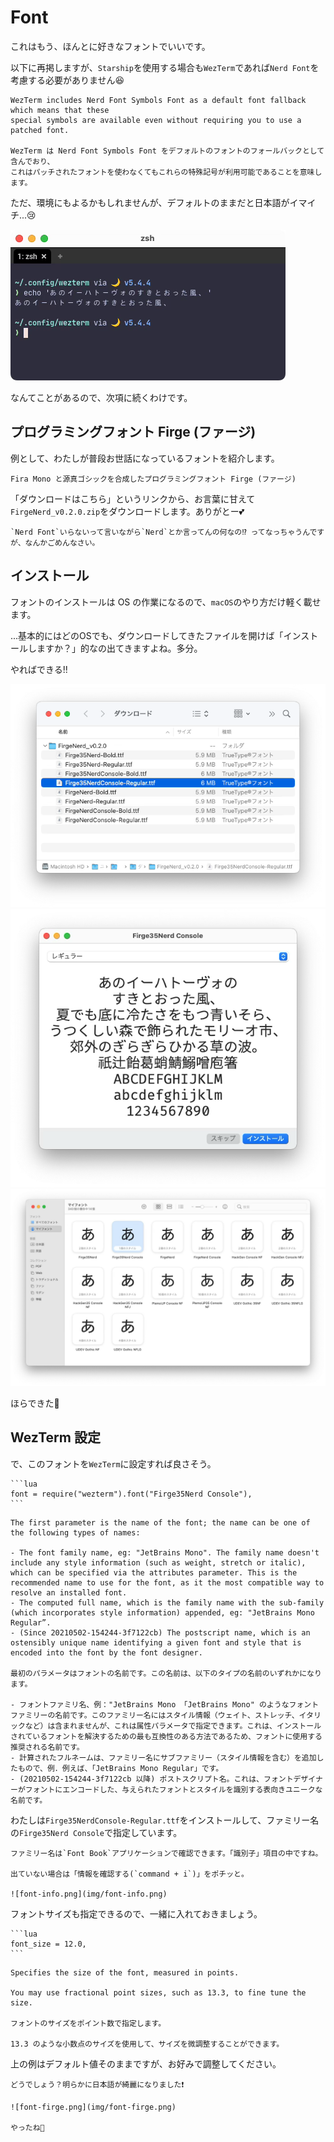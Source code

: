 # Font 

これはもう、ほんとに好きなフォントでいいです。

以下に再掲しますが、`Starship`を使用する場合も`WezTerm`であれば`Nerd Font`を考慮する必要がありません😆

```admonish info title="[wezterm.nerdfonts](https://wezfurlong.org/wezterm/config/lua/wezterm/nerdfonts.html)"
WezTerm includes Nerd Font Symbols Font as a default font fallback which means that these
special symbols are available even without requiring you to use a patched font.

WezTerm は Nerd Font Symbols Font をデフォルトのフォントのフォールバックとして含んでおり、
これはパッチされたフォントを使わなくてもこれらの特殊記号が利用可能であることを意味します。
```

ただ、環境にもよるかもしれませんが、デフォルトのままだと日本語がイマイチ...😢

![font-roboto.png](img/font-roboto.png)

なんてことがあるので、次項に続くわけです。

## プログラミングフォント Firge (ファージ)

例として、わたしが普段お世話になっているフォントを紹介します。

```admonish info title="[GitHub - yuru7/Firge](https://github.com/yuru7/Firge)"
Fira Mono と源真ゴシックを合成したプログラミングフォント Firge (ファージ)
```

「ダウンロードはこちら」というリンクから、お言葉に甘えて`FirgeNerd_v0.2.0.zip`をダウンロードします。ありがとー💕

```admonish note
`Nerd Font`いらないって言いながら`Nerd`とか言ってんの何なの⁉️ ってなっちゃうんですが、なんかごめんなさい。
```

## インストール
フォントのインストールは OS の作業になるので、`macOS`のやり方だけ軽く載せます。

...基本的にはどのOSでも、ダウンロードしてきたファイルを開けば「インストールしますか？」的なの出てきますよね。多分。

やればできる!!

![font1.png](img/font1.png)
![font2.png](img/font2.png)
![font3.png](img/font3.png)

ほらできた🤗

## WezTerm 設定
で、このフォントを`WezTerm`に設定すれば良さそう。

~~~admonish example title="wezterm.lua"
```lua
font = require("wezterm").font("Firge35Nerd Console"),
```
~~~

```admonish info title="[wezterm.font](https://wezfurlong.org/wezterm/config/lua/wezterm/font.html)"
The first parameter is the name of the font; the name can be one of the following types of names:

- The font family name, eg: "JetBrains Mono". The family name doesn't include any style information (such as weight, stretch or italic), which can be specified via the attributes parameter. This is the recommended name to use for the font, as it the most compatible way to resolve an installed font.
- The computed full name, which is the family name with the sub-family (which incorporates style information) appended, eg: "JetBrains Mono Regular”.
- (Since 20210502-154244-3f7122cb) The postscript name, which is an ostensibly unique name identifying a given font and style that is encoded into the font by the font designer.

最初のパラメータはフォントの名前です。この名前は、以下のタイプの名前のいずれかになります。

- フォントファミリ名、例："JetBrains Mono 「JetBrains Mono" のようなフォントファミリーの名前です。このファミリー名にはスタイル情報（ウェイト、ストレッチ、イタリックなど）は含まれませんが、これは属性パラメータで指定できます。これは、インストールされているフォントを解決するための最も互換性のある方法であるため、フォントに使用する推奨される名前です。
- 計算されたフルネームは、ファミリー名にサブファミリー（スタイル情報を含む）を追加したもので、例．例えば、「JetBrains Mono Regular」です。
- (20210502-154244-3f7122cb 以降) ポストスクリプト名。これは、フォントデザイナーがフォントにエンコードした、与えられたフォントとスタイルを識別する表向きユニークな名前です。
```

わたしは`Firge35NerdConsole-Regular.ttf`をインストールして、ファミリー名の`Firge35Nerd Console`で指定しています。

```admonish note
ファミリー名は`Font Book`アプリケーションで確認できます。「識別子」項目の中ですね。

出ていない場合は「情報を確認する(`command + i`)」をポチッと。

![font-info.png](img/font-info.png)
```

フォントサイズも指定できるので、一緒に入れておきましょう。

~~~admonish example title="wezterm.lua"
```lua
font_size = 12.0,
```
~~~

```admonish info title="[font_size](https://wezfurlong.org/wezterm/config/lua/config/font_size.html)"
Specifies the size of the font, measured in points.

You may use fractional point sizes, such as 13.3, to fine tune the size.

フォントのサイズをポイント数で指定します。

13.3 のような小数点のサイズを使用して、サイズを微調整することができます。
```

上の例はデフォルト値そのままですが、お好みで調整してください。

```admonish success
どうでしょう？明らかに日本語が綺麗になりました❗️

![font-firge.png](img/font-firge.png)

やったね🤗
```
